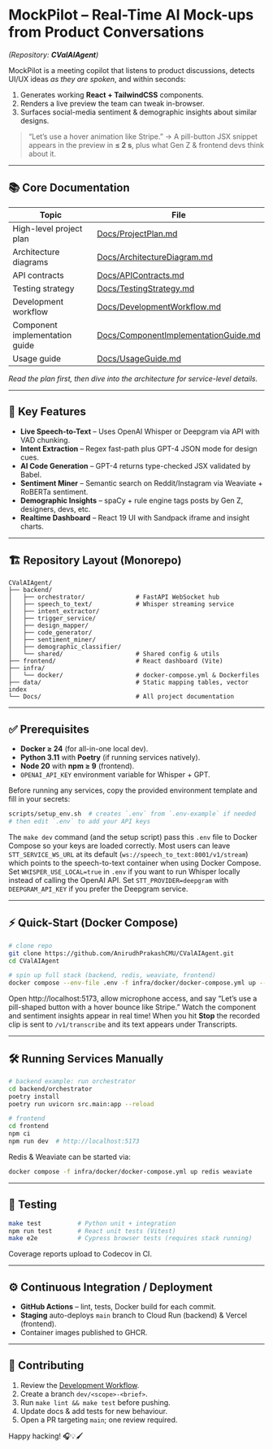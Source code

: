 # MockPilot – Real-Time AI Mock-ups from Product Conversations  
*(Repository: **CValAIAgent**)*  

MockPilot is a meeting copilot that listens to product discussions, detects UI/UX ideas _as they are spoken_, and within seconds:  

1. Generates working **React + TailwindCSS** components.  
2. Renders a live preview the team can tweak in-browser.  
3. Surfaces social-media sentiment & demographic insights about similar designs.  

> “Let’s use a hover animation like Stripe.” → A pill-button JSX snippet appears in the preview in **≤ 2 s**, plus what Gen Z & frontend devs think about it.

---

## 📚 Core Documentation  

| Topic | File |
|-------|------|
| High-level project plan | [Docs/ProjectPlan.md](Docs/ProjectPlan.md) |
| Architecture diagrams | [Docs/ArchitectureDiagram.md](Docs/ArchitectureDiagram.md) |
| API contracts | [Docs/APIContracts.md](Docs/APIContracts.md) |
| Testing strategy | [Docs/TestingStrategy.md](Docs/TestingStrategy.md) |
| Development workflow | [Docs/DevelopmentWorkflow.md](Docs/DevelopmentWorkflow.md) |
| Component implementation guide | [Docs/ComponentImplementationGuide.md](Docs/ComponentImplementationGuide.md) |
| Usage guide | [Docs/UsageGuide.md](Docs/UsageGuide.md) |

_Read the plan first, then dive into the architecture for service-level details._

---

## 🚀 Key Features

* **Live Speech-to-Text** – Uses OpenAI Whisper or Deepgram via API with VAD chunking.
* **Intent Extraction** – Regex fast-path plus GPT-4 JSON mode for design cues.  
* **AI Code Generation** – GPT-4 returns type-checked JSX validated by Babel.  
* **Sentiment Miner** – Semantic search on Reddit/Instagram via Weaviate + RoBERTa sentiment.  
* **Demographic Insights** – spaCy + rule engine tags posts by Gen Z, designers, devs, etc.  
* **Realtime Dashboard** – React 19 UI with Sandpack iframe and insight charts.  

---

## 🏗️ Repository Layout (Monorepo)

```
CValAIAgent/
├── backend/
│   ├── orchestrator/              # FastAPI WebSocket hub
│   ├── speech_to_text/            # Whisper streaming service
│   ├── intent_extractor/
│   ├── trigger_service/
│   ├── design_mapper/
│   ├── code_generator/
│   ├── sentiment_miner/
│   ├── demographic_classifier/
│   └── shared/                    # Shared config & utils
├── frontend/                      # React dashboard (Vite)
├── infra/
│   └── docker/                    # docker-compose.yml & Dockerfiles
├── data/                          # Static mapping tables, vector index
└── Docs/                          # All project documentation
```

---

## ✅ Prerequisites

* **Docker ≥ 24** (for all-in-one local dev).
* **Python 3.11** with **Poetry** (if running services natively).
* **Node 20** with **npm ≥ 9** (frontend).
* `OPENAI_API_KEY` environment variable for Whisper + GPT.

Before running any services, copy the provided environment template and fill in
your secrets:

```bash
scripts/setup_env.sh  # creates `.env` from `.env-example` if needed
# then edit `.env` to add your API keys
```
The `make dev` command (and the setup script) pass this `.env` file to
Docker Compose so your keys are loaded correctly.
Most users can leave `STT_SERVICE_WS_URL` at its default
(`ws://speech_to_text:8001/v1/stream`) which points to the speech-to-text
container when using Docker Compose.
Set `WHISPER_USE_LOCAL=true` in `.env` if you want to run Whisper locally
instead of calling the OpenAI API. Set `STT_PROVIDER=deepgram` with
`DEEPGRAM_API_KEY` if you prefer the Deepgram service.

---

## ⚡ Quick-Start (Docker Compose)

```bash
# clone repo
git clone https://github.com/AnirudhPrakashCMU/CValAIAgent.git
cd CValAIAgent

# spin up full stack (backend, redis, weaviate, frontend)
docker compose --env-file .env -f infra/docker/docker-compose.yml up --build
```

Open http://localhost:5173, allow microphone access, and say
“Let’s use a pill-shaped button with a hover bounce like Stripe.”
Watch the component and sentiment insights appear in real time!
When you hit **Stop** the recorded clip is sent to `/v1/transcribe` and its text appears under Transcripts.

---

## 🛠️ Running Services Manually

```bash
# backend example: run orchestrator
cd backend/orchestrator
poetry install
poetry run uvicorn src.main:app --reload

# frontend
cd frontend
npm ci
npm run dev  # http://localhost:5173
```

Redis & Weaviate can be started via:

```bash
docker compose -f infra/docker/docker-compose.yml up redis weaviate
```

---

## 🧪 Testing

```bash
make test          # Python unit + integration
npm run test       # React unit tests (Vitest)
make e2e           # Cypress browser tests (requires stack running)
```

Coverage reports upload to Codecov in CI.

---

## ⚙️ Continuous Integration / Deployment

* **GitHub Actions** – lint, tests, Docker build for each commit.  
* **Staging** auto-deploys `main` branch to Cloud Run (backend) & Vercel (frontend).  
* Container images published to GHCR.

---

## 🤝 Contributing

1. Review the [Development Workflow](Docs/DevelopmentWorkflow.md).  
2. Create a branch `dev/<scope>-<brief>`.  
3. Run `make lint && make test` before pushing.  
4. Update docs & add tests for new behaviour.  
5. Open a PR targeting `main`; one review required.

Happy hacking! 🎧💡🖌️
